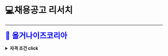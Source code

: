 # 💻채용공고 리서치

---

<strong><font color="blue"><font size="5">🏸 올거나이즈코리아</font></font></strong>

<details>
<summary><strong>자격 조건 click</strong></summary>
<ul>
    <li>Python과 Python Framework (Django / Flask 등)를 이용한 백엔드 서버 개발 경력을 보유하신 분</li>
<li>GCP/AWS 위에서 서버 관리를 해 본 경험이 있으신 분</li>
<li>web server 의 performance tuning 을 해 보신 경험이 있으신 분</li>
<li>고객이 직접 사용하는 프러덕션 서비스의 back-end 개발 및 배포 경험이 있으신 분</li>
<li>고객의 요구사항에 대해서 기민하게 반응하고, 디자이너, 기획자, 세일즈와 커뮤니케이션이 가능한 분</li>
<li>Readable 한 코드를 작성하시는 분</li>
<li>백엔드의 코드 체인지가 고객에게 어떤 영향을 미치는지 고객 관점에서 생각하실 수 있는 분</li>
<li>테스트 코드를 작성하는 습관이 있으신 분</li>
<li>Deep Learning 쪽을 배우고 싶은 열정이 있으신 분</li>
    </ul>

<details>
    <summary><strong>우대사항 click</strong></summary>
<ul>
    <li>본인이 알고 있는 지식을 팀원과 공유하는데 적극적이신 분 </li>
<li>본인의 산출물을 영어로 발표하실 수 있으신 분. 혹은 그렇게 되기 위해서 노력하시는 분</li>
<li>Redis, Kafka 등 데이터 파이프라인 쪽 처리 경험이 있으신 분</li>
<li>Large scale web application 개발 경험이 있으신 분</li>
<li>Lean Startup 및 Growth Hacking 경험이 있으신 분</li>
<li>Google Analytics, Mailchimp, PhraseApp 등 3rd party service 와 integration 해 보신 경험이 있으신 분</li>
<li>Open Source 를 사용하시는 것에 열려있지만, 가져다 쓰시는 코드의 내부는 가급적 들여다 보시는 분</li>
<li>Agile process 에 익숙하신 분</li>

관련 링크:  [올거나이즈 코리아 공고문-프로그래머스](https://career.programmers.co.kr/job_positions/11167)



<strong><font color="blue"><font size="5">🏸 위대한상상</font></font></strong> <font color="grey"><font size="4">(요기요)</font></font>

<details>
<summary><strong>자격 조건 click</strong></summary>
<ul>
    <li>고가용, 확장 가능한 시스템 아키텍쳐 설계 및 개발 능력</li>
	<li>Python, Java, Ruby, Node.js 등을 사용한 6년 이상의 개발 경력 또는 그에 준하는 실력</li>
	<li>web framework (Django, FastAPI, Spring, Rails 등) 을 사용한 3년 이상의 웹 개발 경력 또는 그에 준하는 실력</li>
    <li>경력 6년 이상</li>
</ul>

<details>
    <summary><strong>우대사항 click</strong></summary>
<ul>
    <li>데이터베이스(RDBMS 또는 NoSQL,NewSQL)에 대한 깊은 이해</li>
	<li>대용량 분산 인프라 설계, 운영 경험(Kafka, CDC등)</li>
	<li>컨테이너 기반 서비스 개발 및 운영 경험</li>
</ul>

관련 링크: [위대한상상-프로그래머스](https://career.programmers.co.kr/job_positions/775)